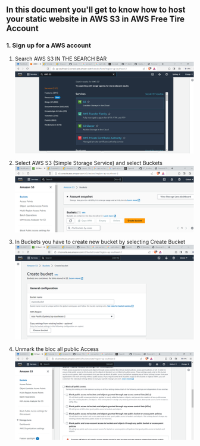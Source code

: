## In this document you'll get to know how to host your static website in AWS S3 in AWS Free Tire Account


### 1. Sign up for a AWS account
1. Search AWS S3 IN THE SEARCH BAR
![Alt text](image.png) 

2. Select AWS S3 (Simple Storage Service) and select Buckets
![Alt text](image-1.png)

3. In Buckets you have to create new bucket by selecting Create Bucket
![Alt text](image-2.png)

4. Unmark the bloc all public Access
![Alt text](image-3.png)